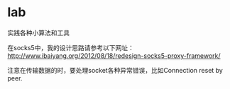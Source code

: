 lab
===

实践各种小算法和工具

在socks5中，我的设计思路请参考以下网址：
http://www.ibaiyang.org/2012/08/18/redesign-socks5-proxy-framework/

注意在传输数据的时，要处理socket各种异常错误，比如Connection reset by peer.